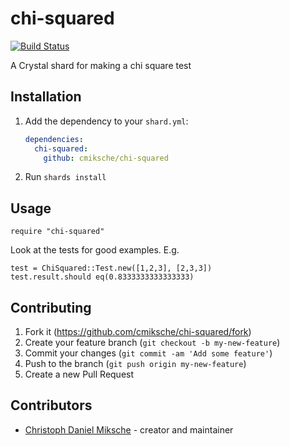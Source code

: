 # chi-squared

[![Build Status](https://travis-ci.org/CMiksche/chi-squared.svg?branch=master)](https://travis-ci.org/CMiksche/chi-squared)

A Crystal shard for making a chi square test

## Installation

1. Add the dependency to your `shard.yml`:

   ```yaml
   dependencies:
     chi-squared:
       github: cmiksche/chi-squared
   ```

2. Run `shards install`

## Usage

```crystal
require "chi-squared"
```

Look at the tests for good examples. E.g.

```crystal
test = ChiSquared::Test.new([1,2,3], [2,3,3])
test.result.should eq(0.8333333333333333)
```

## Contributing

1. Fork it (<https://github.com/cmiksche/chi-squared/fork>)
2. Create your feature branch (`git checkout -b my-new-feature`)
3. Commit your changes (`git commit -am 'Add some feature'`)
4. Push to the branch (`git push origin my-new-feature`)
5. Create a new Pull Request

## Contributors

- [Christoph Daniel Miksche](https://github.com/cmiksche) - creator and maintainer
